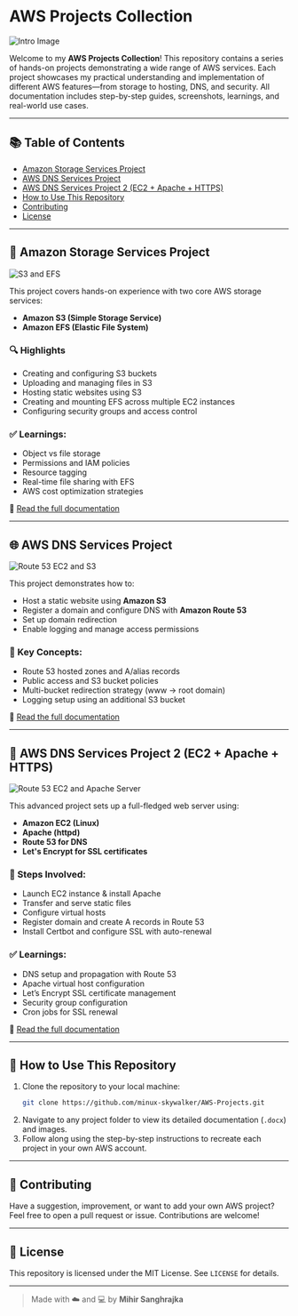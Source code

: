 # AWS Projects Collection

![Intro Image](https://github.com/minux-skywalker/AWS-Projects/blob/d8bc948ab0bfca1db82943b2ed975996fe725ba0/AWS%20Assets/Into%20Image.png?raw=true)

Welcome to my **AWS Projects Collection**! This repository contains a series of hands-on projects demonstrating a wide range of AWS services. Each project showcases my practical understanding and implementation of different AWS features—from storage to hosting, DNS, and security. All documentation includes step-by-step guides, screenshots, learnings, and real-world use cases.

---

## 📚 Table of Contents

- [Amazon Storage Services Project](#amazon-storage-services-project)
- [AWS DNS Services Project](#aws-dns-services-project)
- [AWS DNS Services Project 2 (EC2 + Apache + HTTPS)](#aws-dns-services-project-2-ec2--apache--https)
- [How to Use This Repository](#how-to-use-this-repository)
- [Contributing](#contributing)
- [License](#license)

---

## 💾 Amazon Storage Services Project

![S3 and EFS](https://github.com/minux-skywalker/AWS-Projects/blob/55f415bea8fcbb1d0ed7009fcce641e60ab72000/AWS%20Assets/S3%20and%20EFS.png?raw=true)

This project covers hands-on experience with two core AWS storage services:
- **Amazon S3 (Simple Storage Service)**
- **Amazon EFS (Elastic File System)**

### 🔍 Highlights
- Creating and configuring S3 buckets
- Uploading and managing files in S3
- Hosting static websites using S3
- Creating and mounting EFS across multiple EC2 instances
- Configuring security groups and access control

### ✅ Learnings:
- Object vs file storage
- Permissions and IAM policies
- Resource tagging
- Real-time file sharing with EFS
- AWS cost optimization strategies

📄 [Read the full documentation](https://github.com/minux-skywalker/AWS-Projects/blob/7526a9b28755316e1800d7b9198e1867bbd895bb/Amazon%20Storage%20Service/Readme.md)

---

## 🌐 AWS DNS Services Project

![Route 53 EC2 and S3](https://github.com/minux-skywalker/AWS-Projects/blob/35e58d9826fc71266d5040b76bc7bc97b169aca6/AWS%20Assets/EC2%20Route53%20and%20S3.png)

This project demonstrates how to:
- Host a static website using **Amazon S3**
- Register a domain and configure DNS with **Amazon Route 53**
- Set up domain redirection
- Enable logging and manage access permissions

### 🧠 Key Concepts:
- Route 53 hosted zones and A/alias records
- Public access and S3 bucket policies
- Multi-bucket redirection strategy (www → root domain)
- Logging setup using an additional S3 bucket

📄 [Read the full documentation](https://github.com/minux-skywalker/AWS-Projects/blob/7526a9b28755316e1800d7b9198e1867bbd895bb/Amazon%20Route53%20DNS%20Service/Readme.md)

---

## 🔐 AWS DNS Services Project 2 (EC2 + Apache + HTTPS)

![Route 53 EC2 and Apache Server](https://github.com/minux-skywalker/AWS-Projects/blob/da942a79c6db9e310188c30e83cfafd4bc549e82/AWS%20Assets/EC2%20Linux%20Apache%20and%20Route53.png)

This advanced project sets up a full-fledged web server using:
- **Amazon EC2 (Linux)**
- **Apache (httpd)**
- **Route 53 for DNS**
- **Let's Encrypt for SSL certificates**

### 🚀 Steps Involved:
- Launch EC2 instance & install Apache
- Transfer and serve static files
- Configure virtual hosts
- Register domain and create A records in Route 53
- Install Certbot and configure SSL with auto-renewal

### ✅ Learnings:
- DNS setup and propagation with Route 53
- Apache virtual host configuration
- Let’s Encrypt SSL certificate management
- Security group configuration
- Cron jobs for SSL renewal

📄 [Read the full documentation](https://github.com/minux-skywalker/AWS-Projects/blob/7526a9b28755316e1800d7b9198e1867bbd895bb/Amazon%20Hosting%20Website%20On%20Apache%20Server%20With%20HTTPS/Readme.md)

---

## 🚀 How to Use This Repository

1. Clone the repository to your local machine:
   ```bash
   git clone https://github.com/minux-skywalker/AWS-Projects.git
   ```
2. Navigate to any project folder to view its detailed documentation (`.docx`) and images.
3. Follow along using the step-by-step instructions to recreate each project in your own AWS account.

---

## 🤝 Contributing

Have a suggestion, improvement, or want to add your own AWS project? Feel free to open a pull request or issue. Contributions are welcome!

---

## 📜 License

This repository is licensed under the MIT License. See `LICENSE` for details.

---

> Made with ☁️ and 💻 by **Mihir Sanghrajka**


